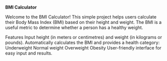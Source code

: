 **BMI Calculator**

Welcome to the BMI Calculator! This simple project helps users calculate their Body Mass Index (BMI) based on their height and weight. The BMI is a useful metric to determine whether a person has a healthy weight.

Features
Input height (in meters or centimetres) and weight (in kilograms or pounds).
Automatically calculates the BMI and provides a health category:
Underweight
Normal weight
Overweight
Obesity
User-friendly interface for easy input and results.
